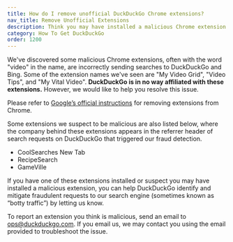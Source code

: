 ```yaml
---
title: How do I remove unofficial DuckDuckGo Chrome extensions?
nav_title: Remove Unofficial Extensions
description: Think you may have installed a malicious Chrome extension pretending to be from DuckDuckGo? Here’s how to get rid of it.
category: How To Get DuckDuckGo
order: 1200
---
```


We've discovered some malicious Chrome extensions, often with the word "video" in the name, are incorrectly sending searches to DuckDuckGo and Bing. Some of the extension names we've seen are "My Video Grid", "Video Tips", and "My Vital Video". **DuckDuckGo is in no way affiliated with these extensions.** However, we would like to help you resolve this issue.

Please refer to [Google’s official instructions](https://support.google.com/chrome_webstore/answer/2664769) for removing extensions from Chrome.

Some extensions we suspect to be malicious are also listed below, where the company behind these extensions appears in the referrer header of search requests on DuckDuckGo that triggered our fraud detection.

- CoolSearches New Tab
- RecipeSearch
- GameVille

If you have one of these extensions installed or suspect you may have installed a malicious extension, you can help DuckDuckGo identify and mitigate fraudulent requests to our search engine (sometimes known as “botty traffic”) by letting us know. 

To report an extension you think is malicious, send an email to [ops@duckduckgo.com](mailto:ops@duckduckgo.com). If you email us, we may contact you using the email provided to troubleshoot the issue.